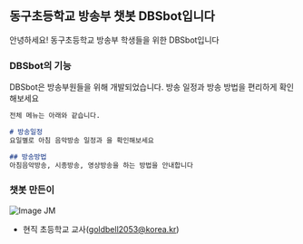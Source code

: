 ## 동구초등학교 방송부 챗봇 DBSbot입니다

안녕하세요! 동구초등학교 방송부 학생들을 위한 DBSbot입니다

### DBSbot의 기능

DBSbot은 방송부원들을 위해 개발되었습니다. 방송 일정과 방송 방법을 편리하게 확인해보세요

```markdown
전체 메뉴는 아래와 같습니다.

# 방송일정
요일별로 아침 음악방송 일정과 을 확인해보세요

## 방송방법
아침음악방송, 시종방송, 영상방송을 하는 방법을 안내합니다

```

### 챗봇 만든이

![Image](https://user-images.githubusercontent.com/56920885/171213413-d376c5eb-35a5-4ca4-a563-6d1553daf113.png)
JM
* 현직 초등학교 교사(goldbell2053@korea.kr)
